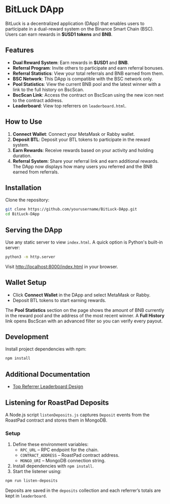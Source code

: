 # BitLuck DApp

BitLuck is a decentralized application (DApp) that enables users to participate in a dual-reward system on the Binance Smart Chain (BSC). Users can earn rewards in **$USD1 tokens** and **BNB**.

## Features
- **Dual Reward System**: Earn rewards in **$USD1** and **BNB**.
- **Referral Program**: Invite others to participate and earn referral bonuses.
- **Referral Statistics**: View your total referrals and BNB earned from them.
- **BSC Network**: This DApp is compatible with the BSC network only.
- **Pool Statistics**: View the current BNB pool and the latest winner with a link to the full history on BscScan.
- **BscScan Link**: Access the contract on BscScan using the new icon next to the contract address.
- **Leaderboard**: View top referrers on `leaderboard.html`.


## How to Use
1. **Connect Wallet**: Connect your MetaMask or Rabby wallet.
2. **Deposit BTL**: Deposit your BTL tokens to participate in the reward system.
3. **Earn Rewards**: Receive rewards based on your activity and holding duration.
4. **Referral System**: Share your referral link and earn additional rewards. The DApp now displays how many users you referred and the BNB earned from referrals.

## Installation
Clone the repository:

```bash
git clone https://github.com/yourusername/BitLuck-DApp.git
cd BitLuck-DApp
```

## Serving the DApp
Use any static server to view `index.html`. A quick option is Python's built-in server:

```bash
python3 -m http.server
```

Visit [http://localhost:8000/index.html](http://localhost:8000/index.html) in your browser.

## Wallet Setup
- Click **Connect Wallet** in the DApp and select MetaMask or Rabby.
- Deposit BTL tokens to start earning rewards.

The **Pool Statistics** section on the page shows the amount of BNB currently in the reward pool and the address of the most recent winner. A **Full History** link opens BscScan with an advanced filter so you can verify every payout.

## Development
Install project dependencies with npm:

```bash
npm install
```

## Additional Documentation
- [Top Referrer Leaderboard Design](docs/top_referrer_design.md)

## Listening for RoastPad Deposits
A Node.js script `listenDeposits.js` captures `Deposit` events from the RoastPad contract and stores them in MongoDB.

### Setup
1. Define these environment variables:
   - `RPC_URL` – RPC endpoint for the chain.
   - `CONTRACT_ADDRESS` – RoastPad contract address.
   - `MONGO_URI` – MongoDB connection string.
2. Install dependencies with `npm install`.
3. Start the listener using:

```bash
npm run listen-deposits
```

Deposits are saved in the `deposits` collection and each referrer’s totals are kept in `leaderboard`.
